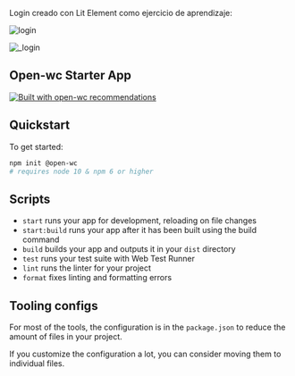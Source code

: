 Login creado con Lit Element como ejercicio de aprendizaje:

![login](https://github.com/RobertoPavon/login_LitElement/assets/136355355/49e31536-efdb-4ab2-a4f8-4c675d507cf0)

![_login](https://github.com/RobertoPavon/login_LitElement/assets/136355355/c34416ca-9fc8-41a2-bf56-371f94a7ed69)

## Open-wc Starter App

[![Built with open-wc recommendations](https://img.shields.io/badge/built%20with-open--wc-blue.svg)](https://github.com/open-wc)

## Quickstart

To get started:

```bash
npm init @open-wc
# requires node 10 & npm 6 or higher
```

## Scripts

- `start` runs your app for development, reloading on file changes
- `start:build` runs your app after it has been built using the build command
- `build` builds your app and outputs it in your `dist` directory
- `test` runs your test suite with Web Test Runner
- `lint` runs the linter for your project
- `format` fixes linting and formatting errors

## Tooling configs

For most of the tools, the configuration is in the `package.json` to reduce the amount of files in your project.

If you customize the configuration a lot, you can consider moving them to individual files.
